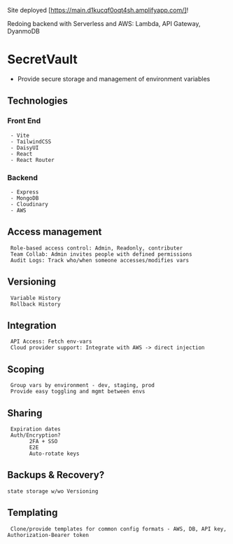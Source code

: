 Site deployed [https://main.d1kucqf0oqt4sh.amplifyapp.com/]!

Redoing backend with Serverless and AWS: Lambda, API Gateway, DyanmoDB



# SecretVault
- Provide secure storage and management of environment variables

## Technologies
### Front End
     - Vite
     - TailwindCSS
     - DaisyUI
     - React
     - React Router

### Backend
     - Express
     - MongoDB
     - Cloudinary
     - AWS

## Access management
     Role-based access control: Admin, Readonly, contributer
     Team Collab: Admin invites people with defined permissions
     Audit Logs: Track who/when someone accesses/modifies vars 

## Versioning
     Variable History
     Rollback History

## Integration
     API Access: Fetch env-vars
     Cloud provider support: Integrate with AWS -> direct injection

## Scoping
     Group vars by environment - dev, staging, prod
     Provide easy toggling and mgmt between envs

## Sharing
     Expiration dates
     Auth/Encryption? 
           2FA + SSO
           E2E
           Auto-rotate keys

## Backups & Recovery?
    state storage w/wo Versioning

## Templating
     Clone/provide templates for common config formats - AWS, DB, API key, Authorization-Bearer token
